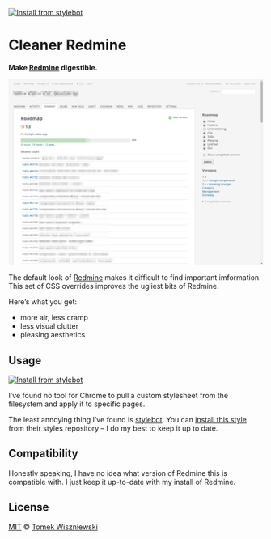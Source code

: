 [![Install from stylebot][shield]][social]

[shield]:  https://img.shields.io/badge/stylebot-install%20now-orange.svg?style=flat-square
[social]:  http://stylebot.me/styles/10068




Cleaner Redmine
===============

**Make [Redmine][] digestible.**

[![Screenshot](Screenshot.png)][social]

The default look of [Redmine][] makes it difficult to find important imformation. This set of CSS overrides improves the ugliest bits of Redmine.

Here’s what you get:

* more air, less cramp
* less visual clutter
* pleasing aesthetics

[Redmine]:  http://www.redmine.org/




Usage
-----

[![Install from stylebot][shield]][social]

I’ve found no tool for Chrome to pull a custom stylesheet from the filesystem and apply it to specific pages.

The least annoying thing I’ve found is [stylebot][]. You can [install this style][social] from their styles repository – I do my best to keep it up to date.

[stylebot]:  https://chrome.google.com/webstore/detail/stylebot/oiaejidbmkiecgbjeifoejpgmdaleoha




Compatibility
-------------

Honestly speaking, I have no idea what version of Redmine this is compatible with. I just keep it up-to-date with my install of Redmine.




License
-------

[MIT][] © [Tomek Wiszniewski][]

[MIT]:                ./License.md
[Tomek Wiszniewski]:  https://github.com/tomekwi
